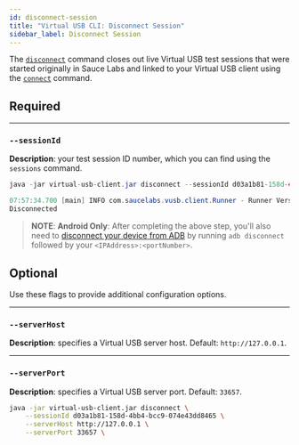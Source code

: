 ```yaml
---
id: disconnect-session
title: "Virtual USB CLI: Disconnect Session"
sidebar_label: Disconnect Session
---
```


The [`disconnect`](https://docs.saucelabs.com/mobile-apps/virtual-usb#close-test) command closes out live Virtual USB test sessions that were started originally in Sauce Labs and linked to your Virtual USB client using the [`connect`](/dev/cli/virtual-usb/connect-session) command.

## Required

---
### `--sessionId`
__Description__: your test session ID number, which you can find using the `sessions` command.

```java title="Basic Example (required flags only)"
java -jar virtual-usb-client.jar disconnect --sessionId d03a1b81-158d-4bb4-bcc9-074e43dd8465
```

```java title="Response Example"        
07:57:34.700 [main] INFO com.saucelabs.vusb.client.Runner - Runner Version 2.0.0
Disconnected
```

>**NOTE**: **Android Only**: After completing the above step, you'll also need to [disconnect your device from ADB](/mobile-apps/virtual-usb#close-test) by running `adb disconnect` followed by your `<IPAddress>:<portNumber>`.  

## Optional

Use these flags to provide additional configuration options.

---
### `--serverHost`
__Description__: specifies a Virtual USB server host. Default: `http://127.0.0.1`.

---
### `--serverPort`
__Description__: specifies a Virtual USB server port. Default: `33657`.

```bash title="Full Example (includes optional flags)"
java -jar virtual-usb-client.jar disconnect \
    --sessionId d03a1b81-158d-4bb4-bcc9-074e43dd8465 \
    --serverHost http://127.0.0.1 \
    --serverPort 33657 \
```
